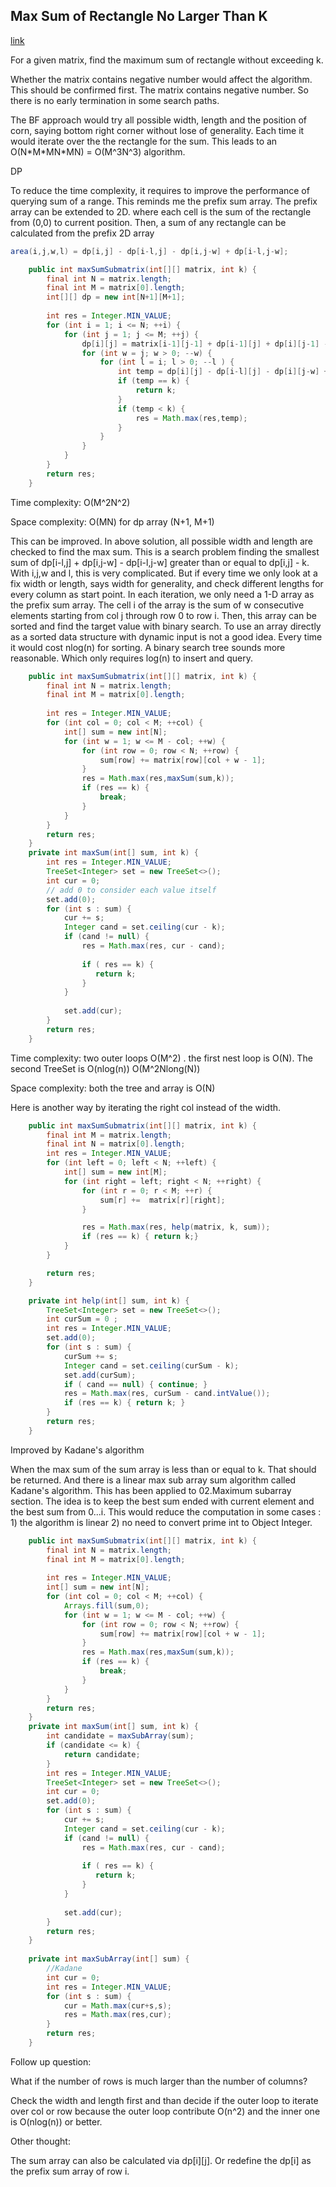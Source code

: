 ## Max Sum of Rectangle No Larger Than K

[link](https://leetcode.com/problems/max-sum-of-rectangle-no-larger-than-k/)

For a given matrix, find the maximum sum of rectangle without exceeding k.   

Whether the matrix contains negative number would affect the algorithm. This should be confirmed first. The matrix contains negative number. So there is no early termination in some search paths.

The BF approach would try all possible width, length and the position of corn, saying bottom right corner without lose of generality. Each time it would iterate over the the rectangle for the sum.  This leads to an  O(N\*M\*MN*MN) = O(M^3N^3) algorithm. 

DP

To reduce the time complexity, it requires to improve the performance of querying sum of a range.  This reminds me the prefix sum array.  The prefix array can be extended to 2D. where each cell is the sum of the rectangle from (0,0) to current position. Then, a sum of any rectangle can be calculated from the prefix 2D array

```java
area(i,j,w,l) = dp[i,j] - dp[i-l,j] - dp[i,j-w] + dp[i-l,j-w];
```

```java
    public int maxSumSubmatrix(int[][] matrix, int k) {
        final int N = matrix.length;
        final int M = matrix[0].length;
        int[][] dp = new int[N+1][M+1];
        
        int res = Integer.MIN_VALUE;
        for (int i = 1; i <= N; ++i) {
            for (int j = 1; j <= M; ++j) {
                dp[i][j] = matrix[i-1][j-1] + dp[i-1][j] + dp[i][j-1] - dp [i-1][j-1];
                for (int w = j; w > 0; --w) {
                    for (int l = i; l > 0; --l ) {
                        int temp = dp[i][j] - dp[i-l][j] - dp[i][j-w] + dp[i-l][j-w];
                        if (temp == k) {
                            return k;
                        }
                        if (temp < k) {
                            res = Math.max(res,temp);
                        }
                    }
                }
            }
        }
        return res;
    }
```

Time complexity: O(M^2N^2)

Space complexity: O(MN)  for dp array (N+1,  M+1)



This can be improved. In above solution, all possible width and length are checked to find the max sum. This is a search problem finding the smallest sum  of dp[i-l,j] + dp[i,j-w] - dp[i-l,j-w]  greater than or equal to dp[i,j] - k. With i,j,w and l, this is very complicated. But if every time we only look at a fix width or length, says width for generality, and check different lengths for every column as start point. In each iteration, we only need a  1-D array as the prefix sum array. The cell i of the array is the sum of w consecutive elements starting from col j through row 0 to row i. Then, this array can be sorted and find the target value with binary search.  To use an array directly as a sorted data structure with dynamic input is not a good idea. Every time it would cost nlog(n) for sorting. A binary search tree sounds more reasonable. Which only requires log(n) to insert and query.

```java
    public int maxSumSubmatrix(int[][] matrix, int k) {
        final int N = matrix.length;
        final int M = matrix[0].length;
        
        int res = Integer.MIN_VALUE;
        for (int col = 0; col < M; ++col) {
            int[] sum = new int[N];
            for (int w = 1; w <= M - col; ++w) {
                for (int row = 0; row < N; ++row) {
                    sum[row] += matrix[row][col + w - 1];
                }
                res = Math.max(res,maxSum(sum,k));
                if (res == k) {
                    break;
                }
            }
        }
        return res;
    }
    private int maxSum(int[] sum, int k) {
        int res = Integer.MIN_VALUE;
        TreeSet<Integer> set = new TreeSet<>();
        int cur = 0;
        // add 0 to consider each value itself
        set.add(0);
        for (int s : sum) {
            cur += s;
            Integer cand = set.ceiling(cur - k);
            if (cand != null) {
                res = Math.max(res, cur - cand);
            
                if ( res == k) {
                   return k;
                }
            }
            
            set.add(cur);
        }
        return res;
    }
```

Time complexity: two outer loops O(M^2) . the first nest loop is O(N). The second TreeSet is O(nlog(n)) O(M^2Nlong(N))

Space complexity: both the tree and array is O(N)

Here is another way by iterating the right col instead of the width.

```java
    public int maxSumSubmatrix(int[][] matrix, int k) {
        final int M = matrix.length;
        final int N = matrix[0].length;
        int res = Integer.MIN_VALUE;
        for (int left = 0; left < N; ++left) {
            int[] sum = new int[M];
            for (int right = left; right < N; ++right) {
                for (int r = 0; r < M; ++r) {
                    sum[r] +=  matrix[r][right];
                }

                res = Math.max(res, help(matrix, k, sum));
                if (res == k) { return k;}
            }
        }

        return res;
    }

    private int help(int[] sum, int k) {
        TreeSet<Integer> set = new TreeSet<>();
        int curSum = 0 ;
        int res = Integer.MIN_VALUE;
        set.add(0);
        for (int s : sum) {
            curSum += s;
            Integer cand = set.ceiling(curSum - k);
            set.add(curSum);
            if ( cand == null) { continue; }
            res = Math.max(res, curSum - cand.intValue());
            if (res == k) { return k; }
        }
        return res;
    }
```

Improved by Kadane's algorithm

When the max sum of the sum array is less than or equal to k. That should be returned. And there is a linear max sub array sum algorithm called Kadane's algorithm. This has been applied to 02.Maximum subarray section. The idea is to keep the best sum ended with current element and the best sum from 0...i.  This would reduce the computation in some cases : 1) the algorithm is linear 2) no need to convert prime int to Object Integer.

```java
    public int maxSumSubmatrix(int[][] matrix, int k) {
        final int N = matrix.length;
        final int M = matrix[0].length;
        
        int res = Integer.MIN_VALUE;
        int[] sum = new int[N];
        for (int col = 0; col < M; ++col) {
            Arrays.fill(sum,0);
            for (int w = 1; w <= M - col; ++w) {
                for (int row = 0; row < N; ++row) {
                    sum[row] += matrix[row][col + w - 1];
                }
                res = Math.max(res,maxSum(sum,k));
                if (res == k) {
                    break;
                }
            }
        }
        return res;
    }
    private int maxSum(int[] sum, int k) {
        int candidate = maxSubArray(sum);
        if (candidate <= k) {
            return candidate;
        }
        int res = Integer.MIN_VALUE;
        TreeSet<Integer> set = new TreeSet<>();
        int cur = 0;
        set.add(0);
        for (int s : sum) {
            cur += s;
            Integer cand = set.ceiling(cur - k);
            if (cand != null) {
                res = Math.max(res, cur - cand);
            
                if ( res == k) {
                   return k;
                }
            }
            
            set.add(cur);
        }
        return res;
    }
    
    private int maxSubArray(int[] sum) {
        //Kadane
        int cur = 0;
        int res = Integer.MIN_VALUE;
        for (int s : sum) {
            cur = Math.max(cur+s,s);
            res = Math.max(res,cur);
        }
        return res;
    }
```

Follow up question:

What if the number of rows is much larger than the number of columns?

Check the width and length first and than decide if the outer loop to iterate over col or row because the outer loop contribute O(n^2) and the inner one is O(nlog(n)) or better.

Other thought:

The sum array can also be calculated via dp[i]\[j]. Or redefine the dp[i] as the prefix sum array of row i. 